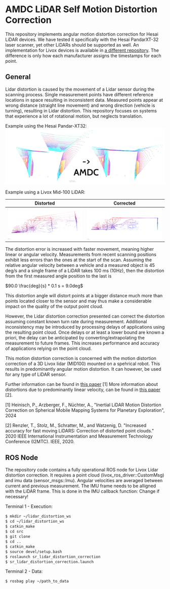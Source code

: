 # AMDC LiDAR Self Motion Distortion Correction
This repository implements angular motion distortion correction for Hesai LiDAR devices. 
We have tested it specifically with the Hesai PandarXT-32 laser scanner, yet other LiDARs should be supported as well. 
An implementation for Livox devices is available in [a different repository](https://github.com/deepcodin/AMDC).
The difference is only how each manufacturer assigns the timestamps for each point. 

## General

Lidar distortion is caused by the movement of a Lidar sensor during the scanning process.
Single measurement points have different reference locations in space resulting in inconsistent data.
Measured points appear at wrong distance (straight line movement) and wrong direction (vehicle is turning), resulting in Lidar distortion.
This repository focuses on systems that experience a lot of rotational motion, but neglects translation.

Example using the Hesai Pandar-XT32:
![Hesai distortion](img/amdc.png)

Example using a Livox Mid-100 LiDAR:

Distorted           |  Corrected
:-------------------------:|:-------------------------:
![Lidar distortion](img/scan10_side_n2.png) | ![Lidar corrected](img/scan10_side2.png)

The distortion error is increased with faster movement, meaning higher linear or angular velocity.
Measurements from recent scanning positions exhibit less errors than the ones at the start of the scan.
Assuming the relative angular velocity between a vehicle and a measured object is 45 deg/s and a single frame of a LiDAR takes 100 ms (10Hz), then the distortion from the first measured angle position to the last is

$90.0 \frac{deg}{s} * 0.1 s = 9.0deg$

This distortion angle will distort points at a bigger distance much more than points located closer to the sensor and may thus make a considerable impact on the quality of the output point cloud.

However, the Lidar distortion correction presented can correct the distortion assuming constant known turn rate during measurement.
Additional inconsistency may be introduced by processing delays of applications using the resulting point cloud.
Once delays or at least a lower bound are known a priori, the delay can be anticipated by converting/extrapolating the measurement to future frames.
This increases performance and accuracy of applications relying on the point cloud.

This motion distortion correction is concerned with the motion distortion correction of a 3D Livox lidar (MID100) mounted on a spehrical robot. This results in predominantly angular motion distortion. It can however, be used for any type of LiDAR sensor.

Further information can be found in [this paper](https://tobepublished.org) [1]
More information about distortions due to predominantly linear velocity, can be found in [this paper](https://ieeexplore.ieee.org/document/9128372) [2].

[1] Heinisch, P., Arzberger, F., Nüchter, A., "Inertial LiDAR Motion Distortion Correction on Spherical Mobile Mapping Systems for Planetary Exploration", 2024

[2] Renzler, T., Stolz, M., Schratter, M., and Watzenig, D. "Increased accuracy for fast moving LiDARS: Correction of distorted point clouds." 2020 IEEE International Instrumentation and Measurement Technology Conference (I2MTC). IEEE, 2020.

## ROS Node

The repository code contains a fully operational ROS node for Livox Lidar distortion correction.
It requires a point cloud (livox_ros_driver::CustomMsg) and imu data (sensor_msgs::Imu).
Angular velocities are averaged between current and previous measurement. The IMU frame needs to be alligned with the LiDAR frame. This is done in the IMU callback function: Change if necessary!

Terminal 1 - Execution:
```
$ mkdir ~/lidar_distortion_ws
$ cd ~/lidar_distortion_ws
$ catkin_make
$ cd src
$ git clone
$ cd ..
$ catkin_make
$ source devel/setup.bash
$ roslaunch sr_lidar_distortion_correction
$ sr_lidar_distortion_correction.launch
```

Terminal 2 - Data:
```
$ rosbag play ~/path_to_data
```
